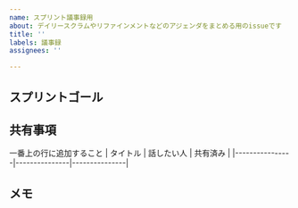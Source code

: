 ```yaml
---
name: スプリント議事録用
about: デイリースクラムやリファインメントなどのアジェンダをまとめる用のissueです
title: ''
labels: 議事録
assignees: ''

---
```


## スプリントゴール
<!-- スローガンや具体的な達成目標を掲げましょう -->
<!-- <p align="center"></h1>を使うと文字を中央に配置できます！h1やh2タグでも対応してます -->

## 共有事項
一番上の行に追加すること
| タイトル | 話したい人 | 共有済み | 
|----------------|---------------|---------------|
<!-- | コピペ用 | 名前 | <ul><li>[ ] </li></ul> -->

## メモ
